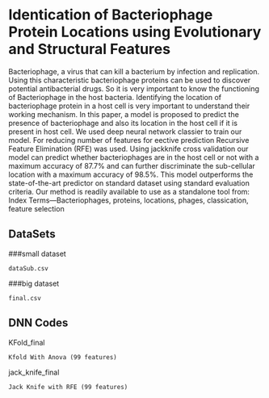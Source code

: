 # Identication of Bacteriophage Protein Locations using Evolutionary and Structural Features
Bacteriophage, a virus that can kill a bacterium by infection and replication. Using this characteristic bacteriophage proteins can be used to discover potential antibacterial drugs. So it is very important to know the functioning of Bacteriophage in the host bacteria. Identifying the location of bacteriophage protein in a host cell is very important to understand their working mechanism. In this paper, a model is proposed to predict the presence of bacteriophage and also its location in the host cell if it is present in host cell. We used deep neural network classier to train our model. For reducing number of features for eective prediction Recursive Feature Elimination (RFE) was used. Using jackknife cross validation our model can predict whether bacteriophages are in the host cell or not with a maximum accuracy of 87.7% and can further discriminate the sub-cellular location with a maximum accuracy of 98.5%. This model outperforms the state-of-the-art predictor on standard dataset using standard evaluation criteria. Our method is readily available to use as a standalone tool from: Index Terms—Bacteriophages, proteins, locations, phages, classication, feature selection


## DataSets
###small dataset

```
dataSub.csv 
```

###big dataset

```
final.csv
```


## DNN Codes

KFold_final 
```
Kfold With Anova (99 features)
```

jack_knife_final 
```
Jack Knife with RFE (99 features)
```
